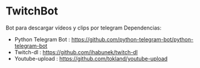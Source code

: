 # TwitchBot
Bot para descargar vídeos y clips por telegram
Dependencias:
- Python Telegram Bot : https://github.com/python-telegram-bot/python-telegram-bot
- Twitch-dl : https://github.com/ihabunek/twitch-dl
- Youtube-upload : https://github.com/tokland/youtube-upload
